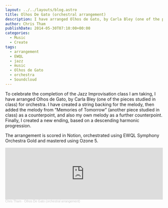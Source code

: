```yaml
---
layout: ../../layouts/blog.astro
title: Olhos De Gato (orchestral arrangement)
description: I have arranged Olhos de Gato, by Carla Bley (one of the pieces studied in class) for orchestra.
author: Chris Tham
publishDate: 2014-05-30T07:10:00+00:00
categories:
  - Music
  - Create
tags:
  - arrangement
  - EWQL
  - jazz
  - music
  - Olhos de Gato
  - orchestra
  - Soundcloud
---
```

To celebrate the completion of the Jazz Improvisation class I am taking, I have arranged Olhos de Gato, by Carla Bley (one of the pieces studied in class) for orchestra. I have created a string backing for the melody, then added the melody from &#8220;Memories of Tomorrow&#8221; (another piece studied in class) as a counterpoint, and also my own melody as a further counterpoint. Finally, I created a new ending, based on a descending harmonic progression.

The arrangement is scored in Notion, orchestrated using EWQL Symphony Orchestra Gold and mastered using Ozone 5.

<iframe width="100%" height="166" scrolling="no" frameborder="no" allow="autoplay" src="https://w.soundcloud.com/player/?url=https%3A//api.soundcloud.com/tracks/152110827&color=%23ff5500&auto_play=false&hide_related=false&show_comments=true&show_user=true&show_reposts=false&show_teaser=true"></iframe><div style="font-size: 10px; color: #cccccc;line-break: anywhere;word-break: normal;overflow: hidden;white-space: nowrap;text-overflow: ellipsis; font-family: Interstate,Lucida Grande,Lucida Sans Unicode,Lucida Sans,Garuda,Verdana,Tahoma,sans-serif;font-weight: 100;"><a href="https://soundcloud.com/chris-tham" title="Chris Tham" target="_blank" style="color: #cccccc; text-decoration: none;">Chris Tham</a> · <a href="https://soundcloud.com/chris-tham/olhos-de-gato-orchestral-arrangement" title="Olhos De Gato (orchestral arrangement)" target="_blank" style="color: #cccccc; text-decoration: none;">Olhos De Gato (orchestral arrangement)</a></div>
